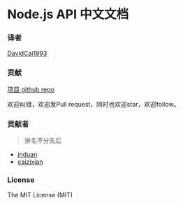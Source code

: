 # Node.js API 中文文档

### 译者

[DavidCai1993](https://github.com/DavidCai1993)

### 贡献

[项目 github repo](https://github.com/DavidCai1993/nodejs-api-doc)

欢迎纠错，欢迎发Pull request，同时也欢迎star，欢迎follow。

### 贡献者

>排名不分先后

- [jnduan](https://github.com/jnduan)
- [caizixian](https://github.com/caizixian)


### License
The MIT License (MIT)
